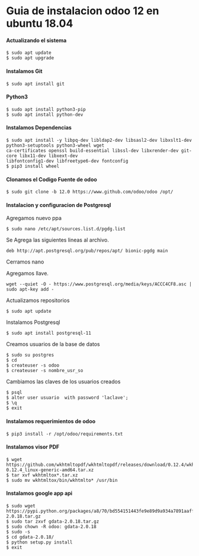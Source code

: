 # Guia de instalacion odoo 12 en ubuntu 18.04

#### Actualizando el sistema
```
$ sudo apt update 
$ sudo apt upgrade
```
#### Instalamos Git
```
$ sudo apt install git
```
#### Python3
```
$ sudo apt install python3-pip
$ sudo apt install python-dev
```
#### Instalamos Dependencias
```
$ sudo apt install -y libpq-dev libldap2-dev libsasl2-dev libxslt1-dev python3-setuptools python3-wheel wget 
ca-certificates openssl build-essential libssl-dev libxrender-dev git-core libx11-dev libxext-dev 
libfontconfig1-dev libfreetype6-dev fontconfig
$ pip3 install wheel
```
#### Clonamos el Codigo Fuente de odoo
```
$ sudo git clone -b 12.0 https://www.github.com/odoo/odoo /opt/
```
#### Instalacion y configuracion de Postgresql

Agregamos nuevo ppa
```
$ sudo nano /etc/apt/sources.list.d/pgdg.list
```
Se Agrega las siguientes lineas al archivo.
```
deb http://apt.postgresql.org/pub/repos/apt/ bionic-pgdg main
```
Cerramos nano

Agregamos llave.
```
wget --quiet -O - https://www.postgresql.org/media/keys/ACCC4CF8.asc | sudo apt-key add -
```
Actualizamos repositorios
```
$ sudo apt update
```
Instalamos Postgresql
```
$ sudo apt install postgresql-11
```
Creamos usuarios de la base de datos
```
$ sudo su postgres
$ cd
$ createuser -s odoo
$ createuser -s nombre_usr_so
```
Cambiamos las claves de los usuarios creados
```
$ psql
$ alter user usuario  with password 'laclave';
$ \q
$ exit
```
#### Instalamos requerimientos de odoo
```
$ pip3 install -r /opt/odoo/requirements.txt
```
#### Instalamos visor PDF
```
$ wget https://github.com/wkhtmltopdf/wkhtmltopdf/releases/download/0.12.4/wkhtmltox-0.12.4_linux-generic-amd64.tar.xz
$ tar xvf wkhtmltox*.tar.xz
$ sudo mv wkhtmltox/bin/wkhtmlto* /usr/bin
```
#### Instalamos google app api
```
$ sudo wget https://pypi.python.org/packages/a8/70/bd554151443fe9e89d9a934a7891aaffc63b9cb5c7d608972919a002c03c/gdata-2.0.18.tar.gz
$ sudo tar zxvf gdata-2.0.18.tar.gz
$ sudo chown -R odoo: gdata-2.0.18
$ sudo -s
$ cd gdata-2.0.18/
$ python setup.py install
$ exit
```




